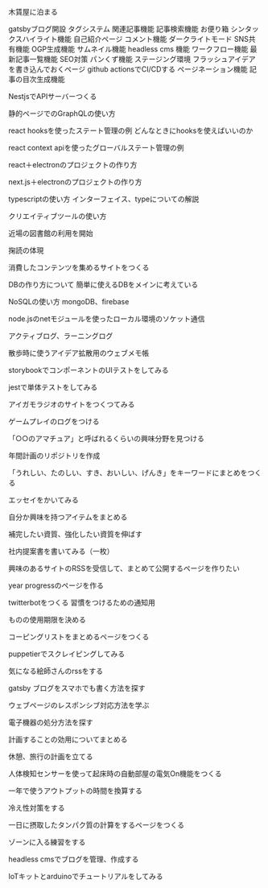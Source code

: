 木賃屋に泊まる

gatsbyブログ開設
タグシステム
関連記事機能
記事検索機能
お便り箱
シンタックスハイライト機能
自己紹介ページ
コメント機能
ダークライトモード
SNS共有機能
OGP生成機能
サムネイル機能
headless cms 機能
ワークフロー機能
最新記事一覧機能
SEO対策
パンくず機能
ステージング環境
フラッシュアイデアを書き込んでおくページ
github actionsでCI/CDする
ページネーション機能
記事の目次生成機能

NestjsでAPIサーバーつくる

静的ページでのGraphQLの使い方

react hooksを使ったステート管理の例
どんなときにhooksを使えばいいのか

react context apiを使ったグローバルステート管理の例

react＋electronのプロジェクトの作り方

next.js＋electronのプロジェクトの作り方

typescriptの使い方
インターフェイス、typeについての解説

クリエイティブツールの使い方

近場の図書館の利用を開始

掬読の体現

消費したコンテンツを集めるサイトをつくる

DBの作り方について
簡単に使えるDBをメインに考えている

NoSQLの使い方
mongoDB、firebase

node.jsのnetモジュールを使ったローカル環境のソケット通信

アクティブログ、ラーニングログ

散歩時に使うアイデア拡散用のウェブメモ帳

storybookでコンポーネントのUIテストをしてみる

jestで単体テストをしてみる

アイガモラジオのサイトをつくつてみる

ゲームプレイのログをつける

「○○のアマチュア」と呼ばれるくらいの興味分野を見つける

年間計画のリポジトリを作成

「うれしい、たのしい、すき、おいしい、げんき」をキーワードにまとめをつくる

エッセイをかいてみる

自分か興味を持つアイテムをまとめる

補完したい資質、強化したい資質を伸ばす

社内提案書を書いてみる（一枚）

興味のあるサイトのRSSを受信して、まとめて公開するページを作りたい

year progressのページを作る

twitterbotをつくる
習慣をつけるための通知用

ものの使用期限を決める

コーピングリストをまとめるページをつくる

puppetierでスクレイピングしてみる

気になる絵師さんのrssをする

gatsby ブログをスマホでも書く方法を探す

ウェブページのレスポンシブ対応方法を学ぶ

電子機器の処分方法を探す

計画することの効用についてまとめる

休憩、旅行の計画を立てる

人体検知センサーを使って起床時の自動部屋の電気On機能をつくる

一年で使うアウトプットの時間を換算する

冷え性対策をする

一日に摂取したタンパク質の計算をするページをつくる

ゾーンに入る練習をする

headless cmsでブログを管理、作成する

IoTキットとarduinoでチュートリアルをしてみる
